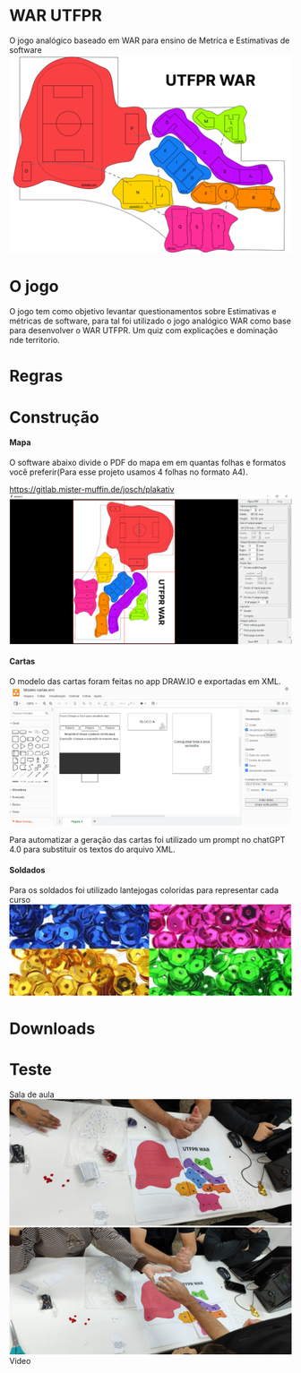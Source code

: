 # WAR UTFPR

O jogo analógico baseado em WAR para ensino de Metrica e Estimativas de software
![Mapa](https://raw.githubusercontent.com/welyson1/WAR-UTFPR/main/Imagens/Mapa.png)

# O jogo
O jogo tem como objetivo levantar questionamentos sobre Estimativas e métricas de software, para tal foi utilizado o jogo analógico WAR como base para desenvolver o WAR UTFPR. Um quiz com explicações e dominação nde territorio.

# Regras


# Construção
#### Mapa
O software abaixo divide o PDF do mapa em em quantas folhas e formatos você preferir(Para esse projeto usamos 4 folhas no formato A4).

https://gitlab.mister-muffin.de/josch/plakativ
![Gerador PDF](https://raw.githubusercontent.com/welyson1/WAR-UTFPR/main/Imagens/GeradorPDF.png)

#### Cartas
O modelo das cartas foram feitas no app DRAW.IO e exportadas em XML.
![drawIO Cartas](https://raw.githubusercontent.com/welyson1/WAR-UTFPR/main/Imagens/drawIOCartas.png)

Para automatizar a geração das cartas foi utilizado um prompt no chatGPT 4.0 para substituir os textos do arquivo XML.

#### Soldados
Para os soldados foi utilizado lantejogas coloridas para representar cada curso
![Lantejolas](https://raw.githubusercontent.com/welyson1/WAR-UTFPR/main/Imagens/lantejolas.png)

# Downloads

# Teste
Sala de aula
![Sala aula](https://raw.githubusercontent.com/welyson1/WAR-UTFPR/main/Testes/Foto%20Aula%202.jpeg)
![Sala aula](https://raw.githubusercontent.com/welyson1/WAR-UTFPR/main/Testes/Foto%20Aula.jpeg)
Video
